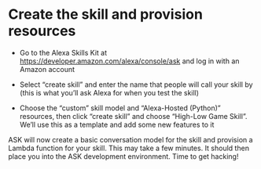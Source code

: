 # Create the skill and provision resources 
* Go to the Alexa Skills Kit at https://developer.amazon.com/alexa/console/ask and log in with an Amazon account

* Select “create skill” and enter the name that people will call your skill by (this is what you’ll ask Alexa for when you test the skill)

* Choose the “custom” skill model and “Alexa-Hosted (Python)” resources, then click “create skill” and choose “High-Low Game Skill”. We’ll use this as a template and add some new features to it

ASK will now create a basic conversation model for the skill and provision a Lambda function for your skill. This may take a few minutes. It should then place you into the ASK development environment. Time to get hacking! 
